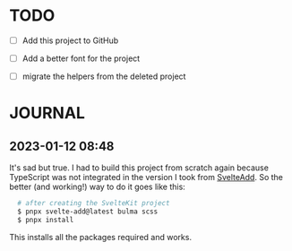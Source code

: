 # TODO

- [ ] Add this project to GitHub
- [ ] Add a better font for the project
- [ ] migrate the helpers from the deleted project


# JOURNAL

## 2023-01-12 08:48

It's sad but true. I had to build this project from scratch again because
TypeScript was not integrated in the version I took from 
[SvelteAdd](https://github.com/svelte-add/). So the better (and
working!) way to do it goes like this:

```sh
  # after creating the SvelteKit project
  $ pnpx svelte-add@latest bulma scss
  $ pnpx install
```

This installs all the packages required and works.
